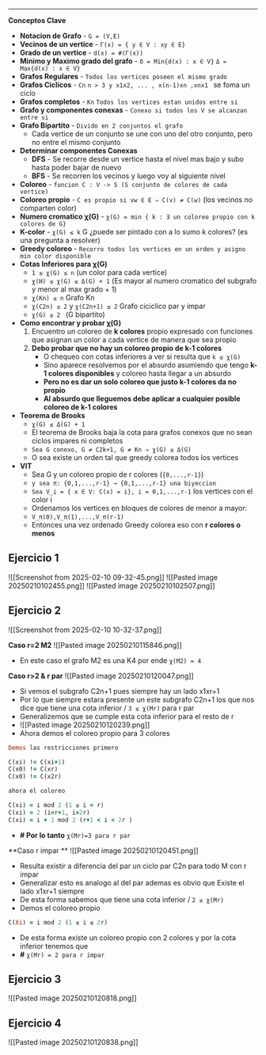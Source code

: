 ***
**Conceptos Clave**
- **Notacion de Grafo**       - `G = (V,E)`
- **Vecinos de un vertice** - `Γ(x) = { y ∈ V : xy ∈ E}`
- **Grado de un vertice**    - `d(x) = #(Γ(x))` 
- **Minimo y Maximo grado del grafo** - `δ = Min{d(x) : x ∈ V}` `Δ = Max{d(x) : x ∈ V}`
- **Grafos Regulares** - `Todos los vertices poseen el mismo grado`
- **Grafos Ciclicos** - `Cn` `n > 3 y x1x2, ... , x(n-1)xn ,xnx1 ` se foma un ciclo
- **Grafos completos** - `Kn`  `Todos los vertices estan unidos entre si`
- **Grafo y componentes conexas** - `Conexo si todos los V se alcanzan entre si`
- **Grafo Bipartito** - `Divido en 2 conjuntos el grafo` 
	- Cada vertice de un conjunto se une con uno del otro conjunto, pero no entre el mismo conjunto
- **Determinar componentes Conexas**
	- **DFS** - Se recorre desde un vertice hasta el nivel mas bajo y subo hasta poder bajar de nuevo
	- **BFS** - Se recorren los vecinos y luego voy al siguiente nivel
- **Coloreo** - `funcion C : V -> S (S conjunto de colores de cada vertice)`
- **Coloreo propio** - `C es propio si vw ∈ E ⇒ C(v) ≠ C(w)` (los vecinos no comparten color)
- **Numero cromatico χ(G)** - `χ(G) = min { k : ∃ un coloreo propio con k colores de G}`
- **K-color** - `χ(G) ≤ k` G ¿puede ser pintado con a lo sumo k colores? (es una pregunta a resolver)
- **Greedy coloreo** - `Recorro todos los vertices en un orden y asigno min color disponible`
- **Cotas Inferiores para χ(G)**
	- `1 ≤ χ(G) ≤ n`  (un color para cada vertice)
	- `χ(H) ≤ χ(G) ≤ Δ(G) + 1` (Es mayor al numero cromatico del subgrafo y menor al max grado + 1)
	- `χ(Kn) ≤ n` Grafo Kn 
	- `χ(C2n) ≤ 2` y `χ(C2n+1) ≤ 2`  Grafo ciciclico par y impar
	- `χ(G) ≤ 2 ` (G bipartito)
- **Como encontrar y probar χ(G)**
	1. Encuentro un coloreo de **k colores** propio expresado con funciones que asignan un color a cada vertice de manera que sea propio 
	2. **Debo probar que no hay un coloreo propio de k-1 colores**
		- O chequeo con cotas inferiores a ver si resulta que  `k ≤ χ(G)`
		- Sino aparece resolvemos por el absurdo asumiendo que tengo **k-1 colores disponibles** y coloreo hasta llegar a un absurdo
		- **Pero no es dar un solo coloreo que justo k-1 colores da no propio**
		- **Al absurdo que lleguemos debe aplicar a cualquier posible coloreo de k-1 colores**
- **Teorema de Brooks**
	- `χ(G) ≤ Δ(G) + 1` 
	- El teorema de Brooks baja la cota para grafos conexos que no sean ciclos impares ni completos
	- `Sea G conexo, G ≠ C2k+1, G ≠ Kn ⇒ χ(G) ≤ Δ(G)`
	- O sea existe un orden tal que greedy colorea todos los vertices
- **VIT**
	- Sea G y un coloreo propio de r colores (`{0,...,r-1}`) 
	- `y sea π: {0,1,...,r-1} → {0,1,...,r-1} una biyeccion`
	- `Sea V_i = { x ∈ V: C(x) = i}, i = 0,1,...,r-1` los vertices con el color i
	- Ordenamos los vertices en bloques de colores de menor a mayor:
	- `V_π(0),V_π(1),...,V_π(r-1)`
	- Entonces una vez ordenado Greedy colorea eso con **r colores o menos**

## Ejercicio 1 
![[Screenshot from 2025-02-10 09-32-45.png]]
![[Pasted image 20250210102455.png]]
![[Pasted image 20250210102507.png]]

## Ejercicio 2

![[Screenshot from 2025-02-10 10-32-37.png]]

**Caso r=2 M2**
![[Pasted image 20250210115846.png]]
- En este caso el grafo M2 es una K4 por ende `χ(M2) = 4`

**Caso r>2 & r par**
![[Pasted image 20250210120047.png]]
- Si vemos el subgrafo C2n+1 pues siempre hay un lado x1xr+1
- Por lo que siempre estara presente un este subgrafo C2n+1 los que nos dice que tiene una cota inferior / `3 ≤ χ(Mr)` para r par
- Generalizemos que se cumple esta cota inferior para el resto de r 
- ![[Pasted image 20250210120239.png]]
- Ahora demos el coloreo propio para 3 colores
``` ruby
Demos las restricciones primero

C(xi) != C(xi+1)
C(x0) != C(xr)
C(x0) != C(x2r)

ahora el coloreo

C(xi) = i mod 2 (1 ≤ i < r)
C(xi) = 2 (i=r+1, i=2r)
C(xi) = i + 1 mod 2 (r+1 < i < 2r )
```
- **# Por lo tanto** `χ(Mr)=3 para r par`

**Caso r impar **
![[Pasted image 20250210120451.png]]
- Resulta existir a diferencia del par un ciclo par C2n para todo M con r impar
- Generalizar esto es analogo al del par ademas es obvio que Existe el lado x1xr+1 siempre
- De esta forma sabemos que tiene una cota inferior /  `2 ≤ χ(Mr)`
- Demos el coloreo propio
```ruby
C(Xi) = i mod 2 (1 ≤ i ≤ 2r)
```
- De esta forma existe un coloreo propio con 2 colores y por la cota inferior tenemos que
- **#** `χ(Mr) = 2 para r impar`


## Ejercicio 3
![[Pasted image 20250210120818.png]]

## Ejercicio 4 
![[Pasted image 20250210120838.png]]